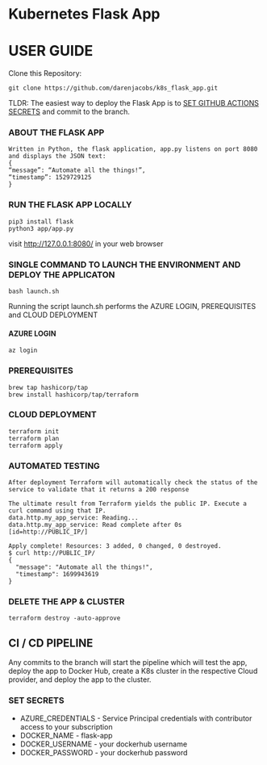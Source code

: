 # Kubernetes Flask App


# USER GUIDE

Clone this Repository:
```console
git clone https://github.com/darenjacobs/k8s_flask_app.git
```

TLDR:
The easiest way to deploy the Flask App is to [SET GITHUB ACTIONS SECRETS](#set-secrets) and commit to the branch.



### ABOUT THE FLASK APP
```
Written in Python, the flask application, app.py listens on port 8080 and displays the JSON text:
{
“message”: “Automate all the things!”,
“timestamp”: 1529729125
}
```

### RUN THE FLASK APP LOCALLY
```console
pip3 install flask
python3 app/app.py
```
visit http://127.0.0.1:8080/ in your web browser


### SINGLE COMMAND TO LAUNCH THE ENVIRONMENT AND DEPLOY THE APPLICATON
```console
bash launch.sh
```
Running the script launch.sh performs the AZURE LOGIN, PREREQUISITES and CLOUD DEPLOYMENT


#### AZURE LOGIN
```console
az login
```

### PREREQUISITES
```console
brew tap hashicorp/tap
brew install hashicorp/tap/terraform
```

### CLOUD DEPLOYMENT

```console
terraform init
terraform plan
terraform apply
```

### AUTOMATED TESTING
```
After deployment Terraform will automatically check the status of the service to validate that it returns a 200 response

The ultimate result from Terraform yields the public IP. Execute a curl command using that IP.
data.http.my_app_service: Reading...
data.http.my_app_service: Read complete after 0s [id=http://PUBLIC_IP/]

Apply complete! Resources: 3 added, 0 changed, 0 destroyed.
$ curl http://PUBLIC_IP/
{
  "message": "Automate all the things!",
  "timestamp": 1699943619
}
```

### DELETE THE APP & CLUSTER
```console
terraform destroy -auto-approve
```


## CI / CD PIPELINE
Any commits to the branch will start the pipeline which will test the app, deploy the app to Docker Hub, create a K8s cluster in the respective Cloud provider, and deploy the app to the cluster.


### SET SECRETS
- AZURE_CREDENTIALS - Service Principal credentials with contributor access to your subscription
- DOCKER_NAME - flask-app
- DOCKER_USERNAME - your dockerhub username
- DOCKER_PASSWORD - your dockerhub password
